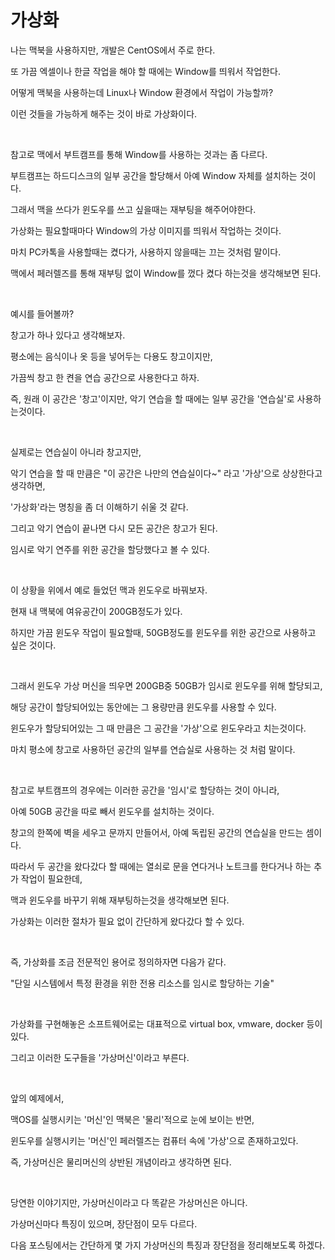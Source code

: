 # 가상화

나는 맥북을 사용하지만, 개발은 CentOS에서 주로 한다.

또 가끔 엑셀이나 한글 작업을 해야 할 때에는 Window를 띄워서 작업한다.

어떻게 맥북을 사용하는데 Linux나 Window 환경에서 작업이 가능할까?

이런 것들을 가능하게 해주는 것이 바로 가상화이다.

<br/>

참고로 맥에서 부트캠프를 통해 Window를 사용하는 것과는 좀 다르다.

부트캠프는 하드디스크의 일부 공간을 할당해서 아예 Window 자체를 설치하는 것이다.

그래서 맥을 쓰다가 윈도우를 쓰고 싶을때는 재부팅을 해주어야한다.

가상화는 필요할때마다 Window의 가상 이미지를 띄워서 작업하는 것이다.

마치 PC카톡을 사용할때는 켰다가, 사용하지 않을때는 끄는 것처럼 말이다.

맥에서 페러렐즈를 통해 재부팅 없이 Window를 껐다 켰다 하는것을 생각해보면 된다.


<br/>

예시를 들어볼까?

창고가 하나 있다고 생각해보자.

평소에는 음식이나 옷 등을 넣어두는 다용도 창고이지만, 

가끔씩 창고 한 켠을 연습 공간으로 사용한다고 하자.

즉, 원래 이 공간은 '창고'이지만, 악기 연습을 할 때에는 일부 공간을 '연습실'로 사용하는것이다.

<br/>

실제로는 연습실이 아니라 창고지만, 

악기 연습을 할 때 만큼은 "이 공간은 나만의 연습실이다~" 라고 '가상'으로 상상한다고 생각하면, 

'가상화'라는 명칭을 좀 더 이해하기 쉬울 것 같다.

그리고 악기 연습이 끝나면 다시 모든 공간은 창고가 된다.

임시로 악기 연주를 위한 공간을 할당했다고 볼 수 있다.

<br/>

이 상황을 위에서 예로 들었던 맥과 윈도우로 바꿔보자.

현재 내 맥북에 여유공간이 200GB정도가 있다.

하지만 가끔 윈도우 작업이 필요할때, 50GB정도를 윈도우를 위한 공간으로 사용하고 싶은 것이다.

<br/>

그래서 윈도우 가상 머신을 띄우면 200GB중 50GB가 임시로 윈도우를 위해 할당되고,

해당 공간이 할당되어있는 동안에는 그 용량만큼 윈도우를 사용할 수 있다.

윈도우가 할당되어있는 그 때 만큼은 그 공간을 '가상'으로 윈도우라고 치는것이다.

마치 평소에 창고로 사용하던 공간의 일부를 연습실로 사용하는 것 처럼 말이다.

<br/>

참고로 부트캠프의 경우에는 이러한 공간을 '임시'로 할당하는 것이 아니라, 

아예 50GB 공간을 따로 빼서 윈도우를 설치하는 것이다.

창고의 한쪽에 벽을 세우고 문까지 만들어서, 아예 독립된 공간의 연습실을 만드는 셈이다.

따라서 두 공간을 왔다갔다 할 때에는 열쇠로 문을 연다거나 노트크를 한다거나 하는 추가 작업이 필요한데,

맥과 윈도우를 바꾸기 위해 재부팅하는것을 생각해보면 된다.

가상화는 이러한 절차가 필요 없이 간단하게 왔다갔다 할 수 있다.

<br/>

즉, 가상화를 조금 전문적인 용어로 정의하자면 다음가 같다.

"단일 시스템에서 특정 환경을 위한 전용 리소스를 임시로 할당하는 기술"

<br/>

가상화를 구현해놓은 소프트웨어로는 대표적으로 virtual box, vmware, docker 등이 있다.

그리고 이러한 도구들을 '가상머신'이라고 부른다.

<br/>

앞의 예제에서,

맥OS를 실행시키는 '머신'인 맥북은 '물리'적으로 눈에 보이는 반면,

윈도우를 실행시키는 '머신'인 페러렐즈는 컴퓨터 속에 '가상'으로 존재하고있다.

즉, 가상머신은 물리머신의 상반된 개념이라고 생각하면 된다.

<br/>

당연한 이야기지만, 가상머신이라고 다 똑같은 가상머신은 아니다.

가상머신마다 특징이 있으며, 장단점이 모두 다르다.

다음 포스팅에서는 간단하게 몇 가지 가상머신의 특징과 장단점을 정리해보도록 하겠다.
